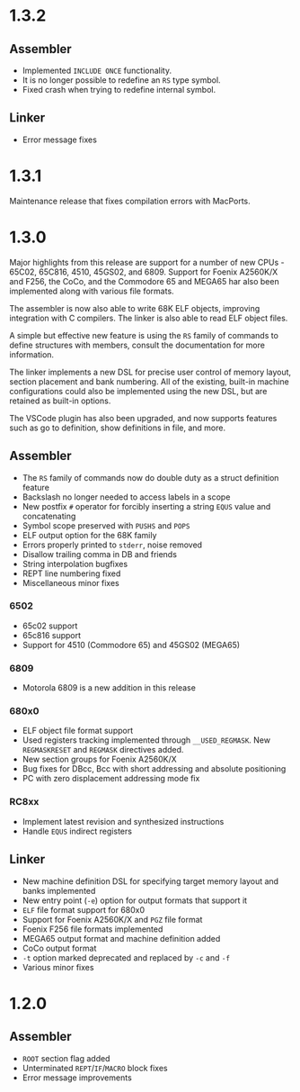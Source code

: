 # 1.3.2

## Assembler

* Implemented `INCLUDE ONCE` functionality.
* It is no longer possible to redefine an `RS` type symbol.
* Fixed crash when trying to redefine internal symbol.


## Linker

* Error message fixes


# 1.3.1

Maintenance release that fixes compilation errors with MacPorts.


# 1.3.0

Major highlights from this release are support for a number of new CPUs - 65C02, 65C816, 4510, 45GS02, and 6809. Support for Foenix A2560K/X and F256, the CoCo, and the Commodore 65 and MEGA65 har also been implemented along with various file formats.

The assembler is now also able to write 68K ELF objects, improving integration with C compilers. The linker is also able to read ELF object files.

A simple but effective new feature is using the `RS` family of commands to define structures with members, consult the documentation for more information.

The linker implements a new DSL for precise user control of memory layout, section placement and bank numbering. All of the existing, built-in machine configurations could also be implemented using the new DSL, but are retained as built-in options.

The VSCode plugin has also been upgraded, and now supports features such as go to definition, show definitions in file, and more.


## Assembler
* The `RS` family of commands now do double duty as a struct definition feature
* Backslash no longer needed to access labels in a scope
* New postfix `#` operator for forcibly inserting a string `EQUS` value and concatenating
* Symbol scope preserved with `PUSHS` and `POPS`
* ELF output option for the 68K family
* Errors properly printed to `stderr`, noise removed
* Disallow trailing comma in DB and friends
* String interpolation bugfixes
* REPT line numbering fixed
* Miscellaneous minor fixes

### 6502
* 65c02 support
* 65c816 support
* Support for 4510 (Commodore 65) and 45GS02 (MEGA65)

### 6809
* Motorola 6809 is a new addition in this release

### 680x0
* ELF object file format support
* Used registers tracking implemented through `__USED_REGMASK`. New `REGMASKRESET` and `REGMASK` directives added.
* New section groups for Foenix A2560K/X
* Bug fixes for DBcc, Bcc with short addressing and absolute positioning
* PC with zero displacement addressing mode fix

### RC8xx
* Implement latest revision and synthesized instructions
* Handle `EQUS` indirect registers

## Linker
* New machine definition DSL for specifying target memory layout and banks implemented
* New entry point (`-e`) option for output formats that support it
* `ELF` file format support for 680x0
* Support for Foenix A2560K/X and `PGZ` file format
* Foenix F256 file formats implemented
* MEGA65 output format and machine definition added
* CoCo output format
* `-t` option marked deprecated and replaced by `-c` and `-f`
* Various minor fixes


# 1.2.0
## Assembler
* `ROOT` section flag added
* Unterminated `REPT`/`IF`/`MACRO` block fixes
* Error message improvements
